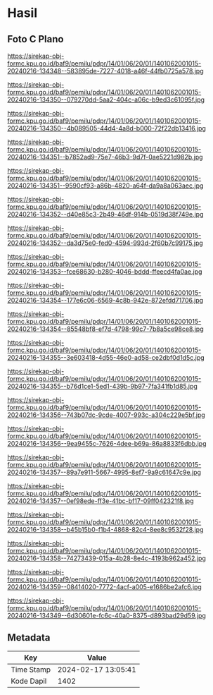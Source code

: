 # Hasil

## Foto C Plano

https://sirekap-obj-formc.kpu.go.id/baf9/pemilu/pdpr/14/01/06/20/01/1401062001015-20240216-134348--583895de-7227-4018-a46f-44fb0725a578.jpg

https://sirekap-obj-formc.kpu.go.id/baf9/pemilu/pdpr/14/01/06/20/01/1401062001015-20240216-134350--079270dd-5aa2-404c-a06c-b9ed3c61095f.jpg

https://sirekap-obj-formc.kpu.go.id/baf9/pemilu/pdpr/14/01/06/20/01/1401062001015-20240216-134350--4b089505-44d4-4a8d-b000-72f22db13416.jpg

https://sirekap-obj-formc.kpu.go.id/baf9/pemilu/pdpr/14/01/06/20/01/1401062001015-20240216-134351--b7852ad9-75e7-46b3-9d7f-0ae5221d982b.jpg

https://sirekap-obj-formc.kpu.go.id/baf9/pemilu/pdpr/14/01/06/20/01/1401062001015-20240216-134351--9590cf93-a86b-4820-a64f-da9a8a063aec.jpg

https://sirekap-obj-formc.kpu.go.id/baf9/pemilu/pdpr/14/01/06/20/01/1401062001015-20240216-134352--d40e85c3-2b49-46df-914b-0519d38f749e.jpg

https://sirekap-obj-formc.kpu.go.id/baf9/pemilu/pdpr/14/01/06/20/01/1401062001015-20240216-134352--da3d75e0-fed0-4594-993d-2f60b7c99175.jpg

https://sirekap-obj-formc.kpu.go.id/baf9/pemilu/pdpr/14/01/06/20/01/1401062001015-20240216-134353--fce68630-b280-4046-bddd-ffeecd4fa0ae.jpg

https://sirekap-obj-formc.kpu.go.id/baf9/pemilu/pdpr/14/01/06/20/01/1401062001015-20240216-134354--177e6c06-6569-4c8b-942e-872efdd71706.jpg

https://sirekap-obj-formc.kpu.go.id/baf9/pemilu/pdpr/14/01/06/20/01/1401062001015-20240216-134354--85548bf8-ef7d-4798-99c7-7b8a5ce98ce8.jpg

https://sirekap-obj-formc.kpu.go.id/baf9/pemilu/pdpr/14/01/06/20/01/1401062001015-20240216-134355--3e603418-4d55-46e0-ad58-ce2dbf0d1d5c.jpg

https://sirekap-obj-formc.kpu.go.id/baf9/pemilu/pdpr/14/01/06/20/01/1401062001015-20240216-134355--b76d1ce1-5ed1-439b-9b97-7fa341fb1d85.jpg

https://sirekap-obj-formc.kpu.go.id/baf9/pemilu/pdpr/14/01/06/20/01/1401062001015-20240216-134356--743b07dc-9cde-4007-993c-a304c229e5bf.jpg

https://sirekap-obj-formc.kpu.go.id/baf9/pemilu/pdpr/14/01/06/20/01/1401062001015-20240216-134356--9ea9455c-7626-4dee-b69a-86a8833f6dbb.jpg

https://sirekap-obj-formc.kpu.go.id/baf9/pemilu/pdpr/14/01/06/20/01/1401062001015-20240216-134357--89a7e911-5667-4995-8ef7-9a9c61647c9e.jpg

https://sirekap-obj-formc.kpu.go.id/baf9/pemilu/pdpr/14/01/06/20/01/1401062001015-20240216-134357--0ef98ede-ff3e-41bc-bf17-09ff042321f8.jpg

https://sirekap-obj-formc.kpu.go.id/baf9/pemilu/pdpr/14/01/06/20/01/1401062001015-20240216-134358--b45b15b0-f1b4-4868-82c4-8ee8c9532f28.jpg

https://sirekap-obj-formc.kpu.go.id/baf9/pemilu/pdpr/14/01/06/20/01/1401062001015-20240216-134358--74273439-015a-4b28-8e4c-4193b962a452.jpg

https://sirekap-obj-formc.kpu.go.id/baf9/pemilu/pdpr/14/01/06/20/01/1401062001015-20240216-134359--08414020-7772-4acf-a005-e1686be2afc6.jpg

https://sirekap-obj-formc.kpu.go.id/baf9/pemilu/pdpr/14/01/06/20/01/1401062001015-20240216-134349--6d30601e-fc6c-40a0-8375-d893bad29d59.jpg


## Metadata

| Key        | Value               |
| ---------- | ------------------- |
| Time Stamp | 2024-02-17 13:05:41 |
| Kode Dapil | 1402                |



